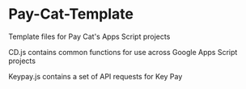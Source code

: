 # Pay-Cat-Template
Template files for Pay Cat's Apps Script projects


CD.js contains common functions for use across Google Apps Script projects

Keypay.js contains a set of API requests for Key Pay
